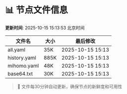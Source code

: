 # 📊 节点文件信息

**更新时间**: 2025-10-15 15:13:53 北京时间

| 文件名 | 大小 | 最后修改 |
|--------|------|----------|
| all.yaml | 35K | 2025-10-15 15:13 |
| history.yaml | 885K | 2025-10-15 15:13 |
| mihomo.yaml | 48K | 2025-10-15 15:13 |
| base64.txt | 30K | 2025-10-15 15:13 |

> 🔄 文件每30分钟自动更新，确保节点的新鲜度和可用性
